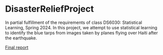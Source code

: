 # DisasterReliefProject
In partial fulfillment of the requirements of class DS6030: Statistical Learning, Spring 2024. In this project, we attempt to use statistical learning to identify the blue tarps from images taken by planes flying over Haiti after the earthquake.

[Final report](https://github.com/oatmeelsquares/DisasterReliefProject/blob/main/Deliverables/Group11-DisasterReliefProject.pdf)
